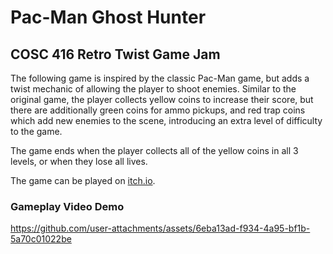 # Pac-Man Ghost Hunter
## COSC 416 Retro Twist Game Jam

The following game is inspired by the classic Pac-Man game, but adds a twist mechanic of allowing the player to shoot enemies. Similar to the original game, the player collects yellow coins to increase their score, but there are additionally green coins for ammo pickups, and red trap coins which add new enemies to the scene, introducing an extra level of difficulty to the game.

The game ends when the player collects all of the yellow coins in all 3 levels, or when they lose all lives.

The game can be played on [itch.io](https://muesli-joy.itch.io/pac-man-ghost-hunter).

### Gameplay Video Demo
https://github.com/user-attachments/assets/6eba13ad-f934-4a95-bf1b-5a70c01022be
